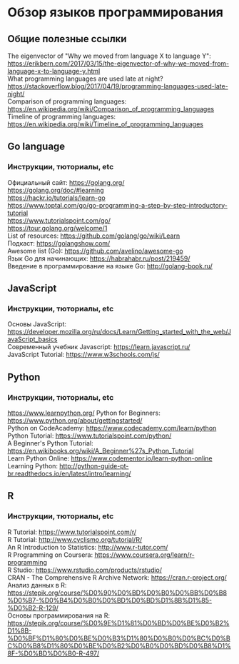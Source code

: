 # Обзор языков программирования
## Общие полезные ссылки
The eigenvector of "Why we moved from language X to language Y": https://erikbern.com/2017/03/15/the-eigenvector-of-why-we-moved-from-language-x-to-language-y.html     
What programming languages are used late at night? https://stackoverflow.blog/2017/04/19/programming-languages-used-late-night/      
Comparison of programming languages: https://en.wikipedia.org/wiki/Comparison_of_programming_languages       
Timeline of programming languages: https://en.wikipedia.org/wiki/Timeline_of_programming_languages      


## Go language
### Инструкции, тюториалы, etc
Официальный сайт: https://golang.org/      
https://golang.org/doc/#learning      
https://hackr.io/tutorials/learn-go      
https://www.toptal.com/go/go-programming-a-step-by-step-introductory-tutorial      
https://www.tutorialspoint.com/go/       
https://tour.golang.org/welcome/1   
List of resources: https://github.com/golang/go/wiki/Learn     
Подкаст: https://golangshow.com/      
Awesome list (Go): https://github.com/avelino/awesome-go     
Язык Go для начинающих: https://habrahabr.ru/post/219459/     
Введение в программирование на языке Go: http://golang-book.ru/     

## JavaScript
### Инструкции, тюториалы, etc
Основы JavaScript: https://developer.mozilla.org/ru/docs/Learn/Getting_started_with_the_web/JavaScript_basics      
Современный учебник Javascript: https://learn.javascript.ru/      
JavaScript Tutorial: https://www.w3schools.com/js/       


## Python
### Инструкции, тюториалы, etc
https://www.learnpython.org/
Python for Beginners: https://www.python.org/about/gettingstarted/      
Python on CodeAcademy: https://www.codecademy.com/learn/python      
Python Tutorial: https://www.tutorialspoint.com/python/      
A Beginner's Python Tutorial: https://en.wikibooks.org/wiki/A_Beginner%27s_Python_Tutorial      
Learn Python Online: https://www.codementor.io/learn-python-online      
Learning Python: http://python-guide-pt-br.readthedocs.io/en/latest/intro/learning/      

## R
### Инструкции, тюториалы, etc
R Tutorial: https://www.tutorialspoint.com/r/     
R Tutorial: http://www.cyclismo.org/tutorial/R/      
An R Introduction to Statistics: http://www.r-tutor.com/     
R Programming on Coursera: https://www.coursera.org/learn/r-programming     
R Studio: https://www.rstudio.com/products/rstudio/      
CRAN - The Comprehensive R Archive Network: https://cran.r-project.org/      
Анализ данных в R: https://stepik.org/course/%D0%90%D0%BD%D0%B0%D0%BB%D0%B8%D0%B7-%D0%B4%D0%B0%D0%BD%D0%BD%D1%8B%D1%85-%D0%B2-R-129/      
Основы программирования на R: https://stepik.org/course/%D0%9E%D1%81%D0%BD%D0%BE%D0%B2%D1%8B-%D0%BF%D1%80%D0%BE%D0%B3%D1%80%D0%B0%D0%BC%D0%BC%D0%B8%D1%80%D0%BE%D0%B2%D0%B0%D0%BD%D0%B8%D1%8F-%D0%BD%D0%B0-R-497/      





